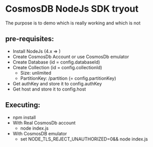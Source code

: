 # CosmosDB NodeJs SDK tryout
The purpose is to demo which is really working and which is not

## pre-requisites:
- Install NodeJs (4.x => )
- Create CosmosDb Account or use CosmosDb emulator
- Create Database (id = config.databaseId)
- Create Collection (id = config.collectionId)
  - Size: unlimited
  - PartitionKey: /partition (= config.partitionKey)
- Get authKey and store it to config.authKey
- Get host and store it to config.host

## Executing:
- npm install
- With Real CosmosDb account
  - node index.js
- With CosmosDB emulator 
  - set NODE_TLS_REJECT_UNAUTHORIZED=0&#38;&#38; node index.js
